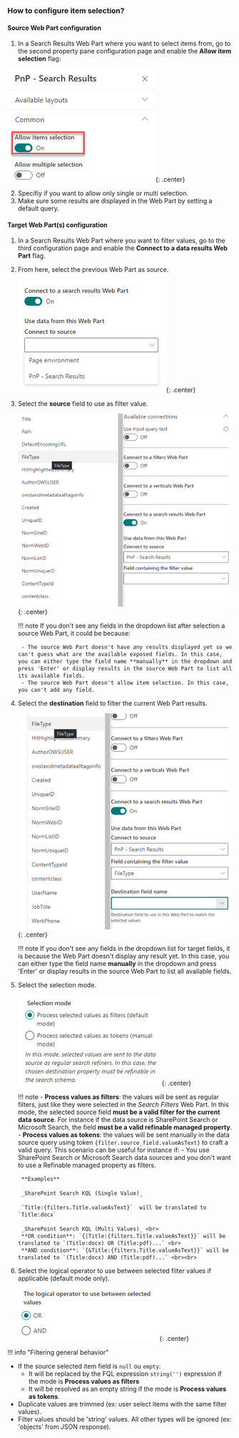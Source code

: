 ### How to configure item selection?

#### Source Web Part configuration

1. In a Search Results Web Part where you want to select items from, go to the second property pane configuration page and enable the **Allow item selection** flag:

!["Allow item selection](../../../assets/webparts/search-results/connections/allow_item_selection.png "Allow item selection"){: .center}

2. Specifiy if you want to allow only single or multi selection.
3. Make sure some results are displayed in the Web Part by setting a default query.

#### Target Web Part(s) configuration

1. In a Search Results Web Part where you want to filter values, go to the third configuration page and enable the **Connect to a data results Web Part** flag. 

3. From here, select the previous Web Part as source.

    !["Configure connection](../../../assets/webparts/search-results/connections/configure_data_results_connection_1.png "Configure connection"){: .center}

3. Select the **source** field to use as filter value.

    !["Configure connection](../../../assets/webparts/search-results/connections/configure_data_results_connection_2.png "Configure connection"){: .center}

    !!! note
        If you don't see any fields in the dropdown list after selection a source Web Part, it could be because:

        - The source Web Part doesn't have any results displayed yet so we can't guess what are the available exposed fields. In this case, you can either type the field name **manually** in the dropdown and press 'Enter' or display results in the source Web Part to list all its available fields.
        - The source Web Part doesn't allow item selection. In this case, you can't add any field.

4. Select the **destination** field to filter the current Web Part results.

    !["Configure connection](../../../assets/webparts/search-results/connections/configure_data_results_connection_3.png "Configure connection"){: .center}

    !!! note
        If you don't see any fields in the dropdown list for target fields, it is because the Web Part doesn't display any result yet. In this case, you can either type the field name **manually** in the dropdown and press 'Enter' or display results in the source Web Part to list all available fields.

5. Select the selection mode.

    !["Configure connection](../../../assets/webparts/search-results/connections/configure_data_results_connection_4.png "Configure connection"){: .center}

    !!! note
        - **Process values as filters**: the values will be sent as regular filters, just like they were selected in the <i>Search Filters</i> Web Part. In this mode, the selected source field **must be a valid filter for the current data source**. For instance if the data source is SharePoint Search or Microsoft Search, the field **must be a valid refinable managed property**. 
        - **Process values as tokens**: the values will be sent manually in the data source query using token `{filter.source_field.valueAsText}` to craft a valid query. This scenario can be useful for instance if:
            - You use SharePoint Search or Microsoft Search data sources and you don't want to use a Refinable managed property as filters.

        **Examples**

        _SharePoint Search KQL (Single Value)_
        
        `Title:{filters.Title.valueAsText}`  will be translated to `Title:docx`

        _SharePoint Search KQL (Multi Values)_ <br>
        **OR condition**: `{|Title:{filters.Title.valueAsText}}` will be translated to `(Title:docx) OR (Title:pdf)...` <br>
        **AND condition**: `{&Title:{filters.Title.valueAsText}}` will be translated to `(Title:docx) AND (Title:pdf)...` <br><br>

6. Select the logical operator to use between selected filter values if applicable (default mode only).

    !["Configure connection](../../../assets/webparts/search-results/connections/configure_data_results_connection_5.png "Configure connection"){: .center}

!!! info "Filtering general behavior"

- If the source selected item field is `null` ou `empty`:
    * It will be replaced by the FQL expression `string('')` expression if the mode is **Process values as filters**
    * It will be resolved as an empty string if the mode is **Process values as tokens**.
- Duplicate values are trimmed (ex: user select items with the same filter values).
- Filter values should be 'string' values. All other types will be ignored (ex: 'objects' from JSON response).